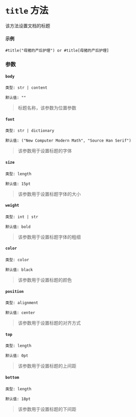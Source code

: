 # `title` 方法

该方法设置文档的标题

#### 示例
```typst
#title("母猪的产后护理") or #title[母猪的产后护理]
```

### 参数

#### `body`

`类型: str | content`

`默认值: ""`

>标题名称，该参数为位置参数

#### `font`

`类型: str | dictionary`

`默认值: ("New Computer Modern Math", "Source Han Serif")`

>该参数用于设置标题的字体

#### `size`

`类型: length`

`默认值: 15pt`

>该参数用于设置标题字体的大小

#### `weight`

`类型: int | str`

`默认值: bold`

>该参数用于设置标题字体的粗细

#### `color`  <Badge type="warning" text="^0.1.7" />

`类型: color`

`默认值: black`

>该参数用于设置标题的颜色

#### `position`

`类型: alignment`

`默认值: center`

>该参数用于设置标题的对齐方式

#### `top`

`类型: length`

`默认值: 0pt`

>该参数用于设置标题的上间距

#### `bottom`

`类型: length`

`默认值: 18pt`

>该参数用于设置标题的下间距

